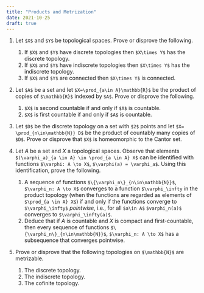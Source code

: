 ```yaml
---
title: "Products and Metrization"
date: 2021-10-25
draft: true
---
```


1. Let `$X$` and `$Y$` be topological spaces. Prove or disprove the following.
    1. If `$X$` and `$Y$` have discrete topologies then `$X\times Y$` has the discrete topology.
    2. If `$X$` and `$Y$` have indiscrete topologies then `$X\times Y$` has the indiscrete topology.
    3. If `$X$` and `$Y$` are connected then `$X\times Y$` is connected.

2. Let `$A$` be a set and let `$X=\prod_{a\in A}\mathbb{R}$` be the product of copies of `$\mathbb{R}$` indexed by `$A$`. Prove or disprove the following.
    1. `$X$` is second countable if and only if `$A$` is countable.
    2. `$X$` is first countable if and only if `$A$` is countable.

3. Let `$D$` be the discrete topology on a set with `$2$` points and let `$X= \prod_{n\in\mathbb{N}} D$` be the product of countably many copies of `$D$`. Prove or disprove that `$X$` is homeomorphic to the Cantor set.

4. Let $A$ be a set and $X$ a topological spaces. Observe that elements `$(\varphi_a)_{a \in A} \in \prod_{a \in A} X$` can be identified with functions `$\varphi: A \to X$`, `$\varphi(a) = \varphi_a$`. Using this identification, prove the following.
    1. A sequence of functions `$\{\varphi_n\}_{n\in\mathbb{N}}$`, `$\varphi_n: A \to X$` converges to a function `$\varphi_\infty` in the product topology (when the functions are regarded as elements of `$\prod_{a \in A} X$`) if and only if the functions converge to `$\varphi_\infty$` _pointwise_, i.e., for all `$a\in A$` `$varphi_n(a)$` converges to `$\varphi_\infty(a)$`.
    2. Deduce that if $A$ is countable and $X$ is compact and first-countable, then every sequence of functions `$\{\varphi_n\}_{n\in\mathbb{N}}$`, `$\varphi_n: A \to X$` has a subsequence that converges pointwise.

5. Prove or disprove that the following topologies on `$\mathbb{N}$` are metrizable.
    1. The discrete topology.
    2. The indiscrete topology.
    3. The cofinite topology.
